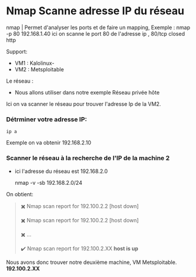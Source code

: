 # Nmap Scanne adresse IP du réseau

nmap               |  Permet d'analyser les ports et de faire un mapping, Exemple : nmap -p 80 192.168.1.40 ici on scanne le port 80 de l'adresse ip , 80/tcp closed http

Support:

* VM1 : Kalolinux-
* VM2 : Metsploitable

Le réseau :
* Nous allons utiliser dans notre exemple Réseau privée hôte


Ici on va scanner le réseau pour trouver l'adresse Ip de la VM2.

### Détrminer votre adresse IP:

    ip a

Exemple on va obtenir 192.168.2.10

### Scanner le réseau à la recherche de l'IP de la machine 2

* ici l'adresse du réseau est 192.168.2.0

    nmap -v -sb 192.168.2.0/24

On obtient: 

> ✖️ Nmap scan report for 192.100.2.2 [host down]
>
> ✖️  Nmap scan report for 192.100.2.2 [host down]
>
> ✖️ ...
>
>
>✔️ Nmap scan report for 192.100.2.XX **host is up**
>

Nous avons donc trouver notre deuxième machine, VM Metsploitable.  **192.100.2.XX**

